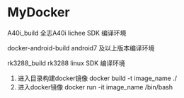 # MyDocker

A40i_build                     全志A40i lichee SDK 编译环境

docker-android-build			android7 及以上版本编译环境

rk3288_build					rk3288 linux SDK 编译环境
1. 进入目录构建docker镜像
   docker build -t image_name ./
2. 进入docker镜像
   docker run -it image_name /bin/bash
